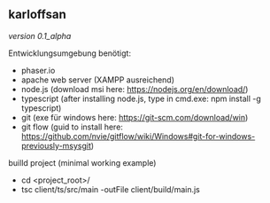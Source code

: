 ## karloffsan

*version 0.1_alpha*

Entwicklungsumgebung benötigt:

* phaser.io
* apache web server (XAMPP ausreichend)
* node.js (download msi here:
  https://nodejs.org/en/download/)
* typescript (after installing node.js, type in cmd.exe:
  npm install -g typescript)
* git (exe für windows here:
  https://git-scm.com/download/win)
* git flow (guid to install here:
  https://github.com/nvie/gitflow/wiki/Windows#git-for-windows-previously-msysgit)

builld project (minimal working example)
* cd <project_root>/
* tsc client/ts/src/main -outFile client/build/main.js
